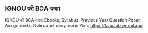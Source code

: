 ## IGNOU की BCA कक्षा

IGNOU की BCA कक्षा: Ebooks, Syllabus, Previous Year Question Paper, Assignments, Notes and many more.
Visit: https://bcaclub.vercel.app
